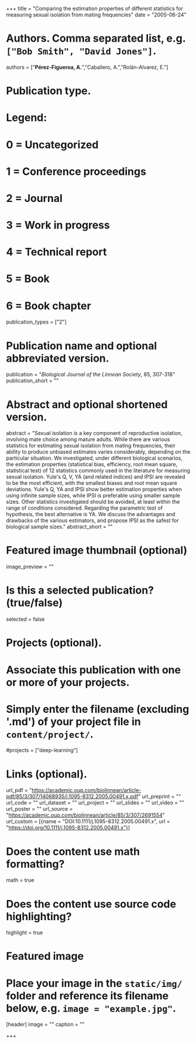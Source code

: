 +++
title = "Comparing the estimation properties of different statistics for measuring sexual isolation from mating frequencies"
date = "2005-06-24"

# Authors. Comma separated list, e.g. `["Bob Smith", "David Jones"]`.
authors = ["**Pérez-Figueroa, A.**","Caballero, A.","Rolán-Alvarez, E."]

# Publication type.
# Legend:
# 0 = Uncategorized
# 1 = Conference proceedings
# 2 = Journal
# 3 = Work in progress
# 4 = Technical report
# 5 = Book
# 6 = Book chapter
publication_types = ["2"]

# Publication name and optional abbreviated version.
publication = "*Biological Journal of the Linnean Society*, 85, 307-318"
publication_short = ""

# Abstract and optional shortened version.
abstract = "Sexual isolation is a key component of reproductive isolation, involving mate choice among mature adults. While there are various statistics for estimating sexual isolation from mating frequencies, their ability to produce unbiased estimates varies considerably, depending on the particular situation. We investigated, under different biological scenarios, the estimation properties (statistical bias, efficiency, root mean square, statistical test) of 12 statistics commonly used in the literature for measuring sexual isolation. Yule's Q, V, YA (and related indices) and IPSI are revealed to be the most efficient, with the smallest biases and root mean square deviations. Yule's Q, YA and IPSI show better estimation properties when using infinite sample sizes, while IPSI is preferable using smaller sample sizes. Other statistics investigated should be avoided, at least within the range of conditions considered. Regarding the parametric test of hypothesis, the best alternative is YA. We discuss the advantages and drawbacks of the various estimators, and propose IPSI as the safest for biological sample sizes."
abstract_short = ""

# Featured image thumbnail (optional)
image_preview = ""

# Is this a selected publication? (true/false)
selected = false

# Projects (optional).
#   Associate this publication with one or more of your projects.
#   Simply enter the filename (excluding '.md') of your project file in `content/project/`.
#projects = ["deep-learning"]

# Links (optional).
url_pdf = "https://academic.oup.com/biolinnean/article-pdf/85/3/307/14068935/j.1095-8312.2005.00491.x.pdf"
url_preprint = ""
url_code = ""
url_dataset = ""
url_project = ""
url_slides = ""
url_video = ""
url_poster = ""
url_source = "https://academic.oup.com/biolinnean/article/85/3/307/2691554"
url_custom = [{name = "DOI:10.1111/j.1095-8312.2005.00491.x", url = "https://doi.org/10.1111/j.1095-8312.2005.00491.x"}]

# Does the content use math formatting?
math = true

# Does the content use source code highlighting?
highlight = true

# Featured image
# Place your image in the `static/img/` folder and reference its filename below, e.g. `image = "example.jpg"`.
[header]
image = ""
caption = ""

+++


